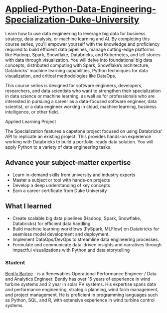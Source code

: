 # [Applied-Python-Data-Engineering-Specialization-Duke-University](https://www.coursera.org/specializations/python-data-engineering?ref=mentorcruise)

Learn how to use data engineering to leverage big data for business strategy, data analysis, or machine learning and AI. By completing this course series, you'll empower yourself with the knowledge and proficiency required to build efficient data pipelines, manage cutting-edge platforms like Hadoop, Spark, Snowflake, Databricks, and Kubernetes, and tell stories with data through visualization. You will delve into foundational big data concepts, distributed computing with Spark, Snowflake’s architecture, Databricks’ machine learning capabilities, Python techniques for data visualization, and critical methodologies like DataOps. 

This course series is designed for software engineers, developers, researchers, and data scientists who want to strengthen their specialization in data science or machine learning, as well as for professionals who are interested in pursuing a career as a data-focused software engineer, data scientist, or a data engineer working in cloud, machine learning, business intelligence, or other field. 

Applied Learning Project

The Specialization features a capstone project focused on using Databricks’ API to replicate an existing project. This provides hands-on experience working with Databricks to build a portfolio-ready data solution. You will apply Python to a variety of data engineering tasks.

## Advance your subject-matter expertise

- Learn in-demand skills from university and industry experts
- Master a subject or tool with hands-on projects
- Develop a deep understanding of key concepts
- Earn a career certificate from Duke University

## What I learned

- Create scalable big data pipelines (Hadoop, Spark, Snowflake, Databricks) for efficient data handling.
- Build machine learning workflows (PySpark, MLFlow) on Databricks for seamless model development and deployment.
- Implement DataOps/DevOps to streamline data engineering processes.
- Formulate and communicate data-driven insights and narratives through impactful visualizations with Python and data storytelling


### Student
[Bently Bartee](https://www.linkedin.com/in/bbar) - is a Renewables Operational Performance Engineer / Data and Analytics Engineer. Bently has over 15 years of experience in wind turbine systems and 2 year in solar PV systems. His expertise spans data and performance engineering, strategic planning, wind farm management, and project management. He is proficient in programming languages such as Python, SQL, and R, with extensive experience in wind turbine control systems.
